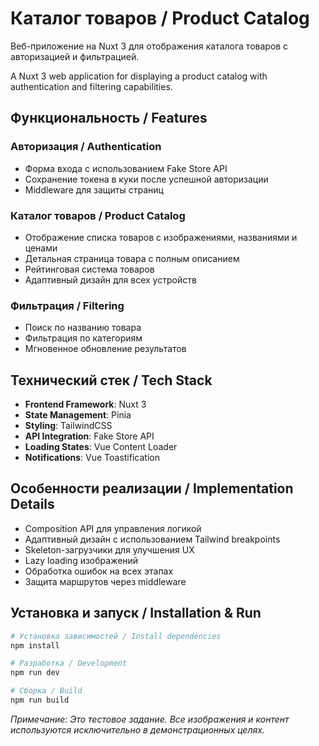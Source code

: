 # Каталог товаров / Product Catalog

Веб-приложение на Nuxt 3 для отображения каталога товаров с авторизацией и фильтрацией.

A Nuxt 3 web application for displaying a product catalog with authentication and filtering capabilities.

## Функциональность / Features

### Авторизация / Authentication

- Форма входа с использованием Fake Store API
- Сохранение токена в куки после успешной авторизации
- Middleware для защиты страниц

### Каталог товаров / Product Catalog

- Отображение списка товаров с изображениями, названиями и ценами
- Детальная страница товара с полным описанием
- Рейтинговая система товаров
- Адаптивный дизайн для всех устройств

### Фильтрация / Filtering

- Поиск по названию товара
- Фильтрация по категориям
- Мгновенное обновление результатов

## Технический стек / Tech Stack

- **Frontend Framework**: Nuxt 3
- **State Management**: Pinia
- **Styling**: TailwindCSS
- **API Integration**: Fake Store API
- **Loading States**: Vue Content Loader
- **Notifications**: Vue Toastification

## Особенности реализации / Implementation Details

- Composition API для управления логикой
- Адаптивный дизайн с использованием Tailwind breakpoints
- Skeleton-загрузчики для улучшения UX
- Lazy loading изображений
- Обработка ошибок на всех этапах
- Защита маршрутов через middleware

## Установка и запуск / Installation & Run

```bash
# Установка зависимостей / Install dependencies
npm install

# Разработка / Development
npm run dev

# Сборка / Build
npm run build
```

_Примечание: Это тестовое задание. Все изображения и контент используются исключительно в демонстрационных целях._
